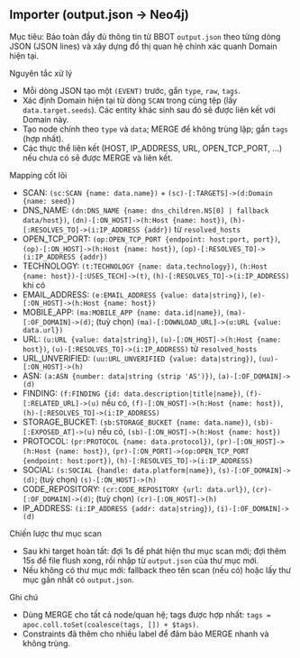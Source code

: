 ## Importer (output.json → Neo4j)

Mục tiêu: Bảo toàn đầy đủ thông tin từ BBOT `output.json` theo từng dòng JSON (JSON lines) và xây dựng đồ thị quan hệ chính xác quanh Domain hiện tại.

Nguyên tắc xử lý
- Mỗi dòng JSON tạo một `(EVENT)` trước, gắn `type`, `raw`, `tags`.
- Xác định Domain hiện tại từ dòng `SCAN` trong cùng tệp (lấy `data.target.seeds`). Các entity khác sinh sau đó sẽ được liên kết với Domain này.
- Tạo node chính theo `type` và `data`; MERGE để không trùng lặp; gắn `tags` (hợp nhất).
- Các thực thể liên kết (HOST, IP_ADDRESS, URL, OPEN_TCP_PORT, …) nếu chưa có sẽ được MERGE và liên kết.

Mapping cốt lõi
- SCAN: `(sc:SCAN {name: data.name})` + `(sc)-[:TARGETS]->(d:Domain {name: seed})`
- DNS_NAME: `(dn:DNS_NAME {name: dns_children.NS[0] | fallback data/host})`, `(dn)-[:ON_HOST]->(h:Host {name: host})`, `(h)-[:RESOLVES_TO]->(i:IP_ADDRESS {addr})` từ `resolved_hosts`
- OPEN_TCP_PORT: `(op:OPEN_TCP_PORT {endpoint: host:port, port})`, `(op)-[:ON_HOST]->(h:Host {name: host})`, `(op)-[:RESOLVES_TO]->(i:IP_ADDRESS {addr})`
- TECHNOLOGY: `(t:TECHNOLOGY {name: data.technology})`, `(h:Host {name: host})-[:USES_TECH]->(t)`, `(h)-[:RESOLVES_TO]->(i:IP_ADDRESS)` khi có
- EMAIL_ADDRESS: `(e:EMAIL_ADDRESS {value: data|string})`, `(e)-[:ON_HOST]->(h:Host {name: host})`
- MOBILE_APP: `(ma:MOBILE_APP {name: data.id|name})`, `(ma)-[:OF_DOMAIN]->(d)`; (tuỳ chọn) `(ma)-[:DOWNLOAD_URL]->(u:URL {value: data.url})`
- URL: `(u:URL {value: data|string})`, `(u)-[:ON_HOST]->(h:Host {name: host})`, `(u)-[:RESOLVES_TO]->(i:IP_ADDRESS)` từ `resolved_hosts`
- URL_UNVERIFIED: `(uu:URL_UNVERIFIED {value: data|string})`, `(uu)-[:ON_HOST]->(h)`
- ASN: `(a:ASN {number: data|string (strip 'AS')})`, `(a)-[:OF_DOMAIN]->(d)`
- FINDING: `(f:FINDING {id: data.description|title|name})`, `(f)-[:RELATED_URL]->(u)` nếu có, `(f)-[:ON_HOST]->(h:Host {name: host})`, `(h)-[:RESOLVES_TO]->(i:IP_ADDRESS)`
- STORAGE_BUCKET: `(sb:STORAGE_BUCKET {name: data.name})`, `(sb)-[:EXPOSED_AT]->(u)` nếu có, `(sb)-[:ON_HOST]->(h:Host {name: host})`
- PROTOCOL: `(pr:PROTOCOL {name: data.protocol})`, `(pr)-[:ON_HOST]->(h:Host {name: host})`, `(pr)-[:ON_PORT]->(op:OPEN_TCP_PORT {endpoint: host:port})`, `(h)-[:RESOLVES_TO]->(i:IP_ADDRESS)`
- SOCIAL: `(s:SOCIAL {handle: data.platform|name})`, `(s)-[:OF_DOMAIN]->(d)`; (tuỳ chọn) `(s)-[:ON_HOST]->(h)`
- CODE_REPOSITORY: `(cr:CODE_REPOSITORY {url: data.url})`, `(cr)-[:OF_DOMAIN]->(d)`; (tuỳ chọn) `(cr)-[:ON_HOST]->(h)`
- IP_ADDRESS: `(i:IP_ADDRESS {addr: data|string})`, `(i)-[:OF_DOMAIN]->(d)`

Chiến lược thư mục scan
- Sau khi target hoàn tất: đợi 1s để phát hiện thư mục scan mới; đợi thêm 15s để file flush xong, rồi nhập từ `output.json` của thư mục mới.
- Nếu không có thư mục mới: fallback theo tên scan (nếu có) hoặc lấy thư mục gần nhất có `output.json`.

Ghi chú
- Dùng MERGE cho tất cả node/quan hệ; tags được hợp nhất: `tags = apoc.coll.toSet(coalesce(tags, []) + $tags)`.
- Constraints đã thêm cho nhiều label để đảm bảo MERGE nhanh và không trùng.

